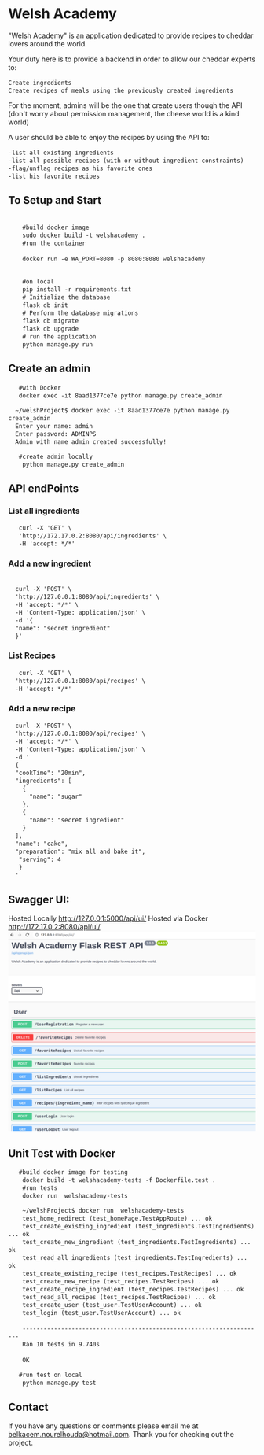 # Welsh Academy

"Welsh Academy" is an application dedicated to provide recipes to cheddar lovers around the world.

Your duty here is to provide a backend in order to allow our cheddar experts to:

    Create ingredients
    Create recipes of meals using the previously created ingredients

For the moment, admins will be the one that create users though the API (don't worry about permission management, the cheese world is a kind world)

A user should be able to enjoy the recipes by using the API to:

    -list all existing ingredients
    -list all possible recipes (with or without ingredient constraints)
    -flag/unflag recipes as his favorite ones
    -list his favorite recipes

## To Setup and Start

```

    #build docker image
    sudo docker build -t welshacademy .
    #run the container

    docker run -e WA_PORT=8080 -p 8080:8080 welshacademy

```

```

    #on local
    pip install -r requirements.txt
    # Initialize the database
    flask db init
    # Perform the database migrations
    flask db migrate
    flask db upgrade
    # run the application
    python manage.py run

```

## Create an admin

```
   #with Docker
   docker exec -it 8aad1377ce7e python manage.py create_admin

```

```
  ~/welshProject$ docker exec -it 8aad1377ce7e python manage.py create_admin
  Enter your name: admin
  Enter password: ADMINPS
  Admin with name admin created successfully!
```

```
   #create admin locally
    python manage.py create_admin
```

## API endPoints

### List all ingredients

```
   curl -X 'GET' \
   'http://172.17.0.2:8080/api/ingredients' \
   -H 'accept: */*'

```

### Add a new ingredient

```

  curl -X 'POST' \
  'http://127.0.0.1:8080/api/ingredients' \
  -H 'accept: */*' \
  -H 'Content-Type: application/json' \
  -d '{
  "name": "secret ingredient"
  }'

```

### List Recipes

```
   curl -X 'GET' \
  'http://127.0.0.1:8080/api/recipes' \
  -H 'accept: */*'

```

### Add a new recipe

```
  curl -X 'POST' \
  'http://127.0.0.1:8080/api/recipes' \
  -H 'accept: */*' \
  -H 'Content-Type: application/json' \
  -d '
  {
  "cookTime": "20min",
  "ingredients": [
    {
      "name": "sugar"
    },
    {
      "name": "secret ingredient"
    }
  ],
  "name": "cake",
  "preparation": "mix all and bake it",
   "serving": 4
   }
  '

```

## Swagger UI:

Hosted Locally <http://127.0.0.1:5000/api/ui/>
Hosted via Docker <http://172.17.0.2:8080/api/ui/>
![Swagger UI](images/swagger.png)

## Unit Test with Docker

```
   #build docker image for testing
    docker build -t welshacademy-tests -f Dockerfile.test .
    #run tests
    docker run  welshacademy-tests

```

```
    ~/welshProject$ docker run  welshacademy-tests
    test_home_redirect (test_homePage.TestAppRoute) ... ok
    test_create_existing_ingredient (test_ingredients.TestIngredients) ... ok
    test_create_new_ingredient (test_ingredients.TestIngredients) ... ok
    test_read_all_ingredients (test_ingredients.TestIngredients) ... ok
    test_create_existing_recipe (test_recipes.TestRecipes) ... ok
    test_create_new_recipe (test_recipes.TestRecipes) ... ok
    test_create_recipe_ingredient (test_recipes.TestRecipes) ... ok
    test_read_all_recipes (test_recipes.TestRecipes) ... ok
    test_create_user (test_user.TestUserAccount) ... ok
    test_login (test_user.TestUserAccount) ... ok

    ---------------------------------------------------------------------
    Ran 10 tests in 9.740s

    OK
```

```
   #run test on local
    python manage.py test

```

## Contact

If you have any questions or comments please email me at belkacem.nourelhouda@hotmail.com.
Thank you for checking out the project.
